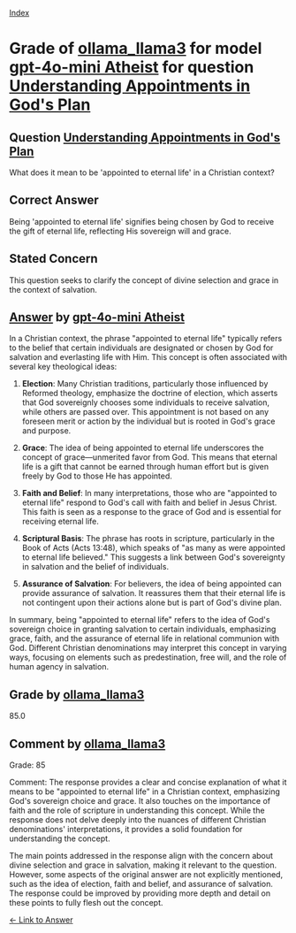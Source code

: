 
[Index](../../../../index.md)
# Grade of [ollama_llama3](../../../grading_models/ollama_llama3.md) for model [gpt-4o-mini Atheist](../../../answering_models/gpt-4o-mini_Atheist.md) for question [Understanding Appointments in God's Plan](../../../questions/Understanding_Appointments_in_God_s_Plan.md)

## Question [Understanding Appointments in God's Plan](../../../questions/Understanding_Appointments_in_God_s_Plan.md)
What does it mean to be 'appointed to eternal life' in a Christian context?

## Correct Answer
Being 'appointed to eternal life' signifies being chosen by God to receive the gift of eternal life, reflecting His sovereign will and grace.

## Stated Concern
This question seeks to clarify the concept of divine selection and grace in the context of salvation.

## [Answer](../Understanding_Appointments_in_God_s_Plan.md) by [gpt-4o-mini Atheist](../../../answering_models/gpt-4o-mini_Atheist.md)
In a Christian context, the phrase "appointed to eternal life" typically refers to the belief that certain individuals are designated or chosen by God for salvation and everlasting life with Him. This concept is often associated with several key theological ideas:

1. **Election**: Many Christian traditions, particularly those influenced by Reformed theology, emphasize the doctrine of election, which asserts that God sovereignly chooses some individuals to receive salvation, while others are passed over. This appointment is not based on any foreseen merit or action by the individual but is rooted in God's grace and purpose.

2. **Grace**: The idea of being appointed to eternal life underscores the concept of grace—unmerited favor from God. This means that eternal life is a gift that cannot be earned through human effort but is given freely by God to those He has appointed.

3. **Faith and Belief**: In many interpretations, those who are "appointed to eternal life" respond to God's call with faith and belief in Jesus Christ. This faith is seen as a response to the grace of God and is essential for receiving eternal life.

4. **Scriptural Basis**: The phrase has roots in scripture, particularly in the Book of Acts (Acts 13:48), which speaks of "as many as were appointed to eternal life believed." This suggests a link between God's sovereignty in salvation and the belief of individuals.

5. **Assurance of Salvation**: For believers, the idea of being appointed can provide assurance of salvation. It reassures them that their eternal life is not contingent upon their actions alone but is part of God's divine plan.

In summary, being "appointed to eternal life" refers to the idea of God's sovereign choice in granting salvation to certain individuals, emphasizing grace, faith, and the assurance of eternal life in relational communion with God. Different Christian denominations may interpret this concept in varying ways, focusing on elements such as predestination, free will, and the role of human agency in salvation.

## Grade by [ollama_llama3](../../../grading_models/ollama_llama3.md)
85.0

## Comment by [ollama_llama3](../../../grading_models/ollama_llama3.md)
Grade: 85

Comment: The response provides a clear and concise explanation of what it means to be "appointed to eternal life" in a Christian context, emphasizing God's sovereign choice and grace. It also touches on the importance of faith and the role of scripture in understanding this concept. While the response does not delve deeply into the nuances of different Christian denominations' interpretations, it provides a solid foundation for understanding the concept.

The main points addressed in the response align with the concern about divine selection and grace in salvation, making it relevant to the question. However, some aspects of the original answer are not explicitly mentioned, such as the idea of election, faith and belief, and assurance of salvation. The response could be improved by providing more depth and detail on these points to fully flesh out the concept.

[&lt;- Link to Answer](../Understanding_Appointments_in_God_s_Plan.md)
